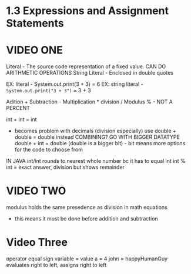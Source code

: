 # 1.3 Expressions and Assignment Statements

# VIDEO ONE
Literal - The source code representation of a fixed value. CAN DO ARITHMETIC OPERATIONS
String Literal - Enclosed in double quotes

EX: literal - System.out.print(3 + 3) = 6
EX: string literal - `System.out.print("3 + 3")` = 3 + 3


Adition +
Subtraction -
Multiplication *
division /
Modulus % 
    - NOT A PERCENT

int + int = int
- becomes problem with decimals (division especially)
use double + double = double instead
COMBINING? GO WITH BIGGER DATATYPE
double + int = double
(double is a bigger bit) - bit means more options for the code to choose from

IN JAVA
int/int rounds to nearest whole number bc it has to equal int
int % int = exact answer, division but shows remainder

# VIDEO TWO
modulus holds the same presedence as division in math equations
- this means it must be done before addition and subtraction

# Video Three
operator equal sign
variable = value
a = 4
john = happyHumanGuy
evaluates right to left, assigns right to left

